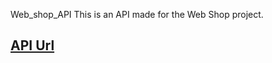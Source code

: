 Web_shop_API
This is an API made for the Web Shop project.

## [API Url](https://alive-boa-girdle.cyclic.app/products)
